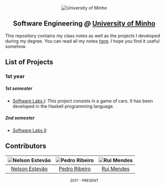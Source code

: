 [gitbook]: https://nelsonmestevao.gitbooks.io/uminho/

<div align="center">
  <img src="https://www.eng.uminho.pt/SiteAssets/Logo.PNG" alt="University of Minho">
  <br>
  <h2>
  <strong>Software Engineering</strong>
  <em>@</em>
  <strong><a href="https://www.uminho.pt/EN/">University of Minho</a></strong>
  </h2>
</div>

This repository contains my class notes as well as the projects I developed
during my degree. You can read all my notes [here][gitbook]. I hope you find it
useful somehow.

## List of Projects

### **1st year**

##### 1st semester
  - [Software Labs I](/1st/1/Laboratórios%20de%20Informática%20I/Project):
This project consists in a game of cars. It has been developed in the Haskell
programming language.

##### 2nd semester
  - [Software Labs II](/1st/2/Laboratórios%20de%20Informática%20II/Project):

<!--
### **2nd year**
##### 1st semester
  - []()

##### 2nd semester
  - [Software Labs III]():
  - []()

### **3rd year**

##### 1st semester
  - []()

##### 2nd semester
  - [Software Labs IV]()
  - []()

### **4th year**

##### 1st semester
  - []()

##### 2nd semester
  - []()
-->

## Contributors

![Nelson Estevão][nelson-pic] | ![Pedro Ribeiro][pedro-pic] | ![Rui Mendes][rui-pic]
:---: | :---: | :---:
[Nelson Estevão][nelson] | [Pedro Ribeiro][pedro] | [Rui Mendes][rui]

[nelson]: https://github.com/nelsonmestevao
[nelson-pic]: https://github.com/nelsonmestevao.png?size=120

[pedro]: https://github.com/pedroribeiro22
[pedro-pic]: https://github.com/pedroribeiro22.png?size=120

[rui]: https://github.com/ruimendes29
[rui-pic]: https://github.com/ruimendes29.png?size=120

<div align="center">
<sub>2017 - PRESENT</sub>
</div>
